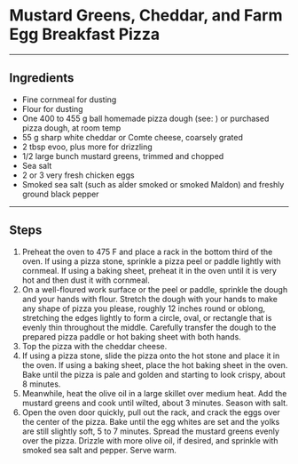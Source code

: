 # Mustard Greens, Cheddar, and Farm Egg Breakfast Pizza

---

## Ingredients

* Fine cornmeal for dusting
* Flour for dusting
* One 400 to 455 g ball homemade pizza dough (see: ) or purchased pizza dough, at room temp
* 55 g sharp white cheddar or Comte cheese, coarsely grated
* 2 tbsp evoo, plus more for drizzling
* 1/2 large bunch mustard greens, trimmed and chopped
* Sea salt
* 2 or 3 very fresh chicken eggs
* Smoked sea salt (such as alder smoked or smoked Maldon) and freshly ground black pepper

---

## Steps

1.  Preheat the oven to 475 F and place a rack in the bottom third of the oven. If using a pizza stone, sprinkle a pizza peel or paddle lightly with cornmeal. If using a baking sheet, preheat it in the oven until it is very hot and then dust it with cornmeal.
2.  On a well-floured work surface or the peel or paddle, sprinkle the dough and your hands with flour. Stretch the dough with your hands to make any shape of pizza you please, roughly 12 inches round or oblong, stretching the edges lightly to form a circle, oval, or rectangle that is evenly thin throughout the middle. Carefully transfer the dough to the prepared pizza paddle or hot baking sheet with both hands.
3.  Top the pizza with the cheddar cheese.
4.  If using a pizza stone, slide the pizza onto the hot stone and place it in the oven. If using a baking sheet, place the hot baking sheet in the oven. Bake until the pizza is pale and golden and starting to look crispy, about 8 minutes.
5.  Meanwhile, heat the olive oil in a large skillet over medium heat. Add the mustard greens and cook until wilted, about 3 minutes. Season with salt.
6.  Open the oven door quickly, pull out the rack, and crack the eggs over the center of the pizza. Bake until the egg whites are set and the yolks are still slightly soft, 5 to 7 minutes. Spread the mustard greens evenly over the pizza. Drizzle with more olive oil, if desired, and sprinkle with smoked sea salt and pepper. Serve warm.